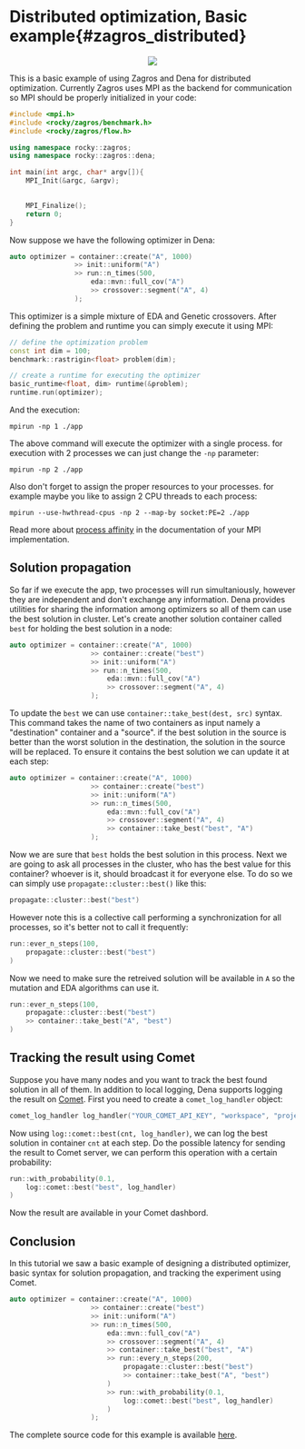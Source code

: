 # Distributed optimization, Basic example{#zagros_distributed}
<center><p><img src="distributed.png"></p></center>

This is a basic example of using Zagros and Dena for distributed optimization. Currently Zagros uses MPI as the backend for communication so MPI should be properly initialized in your code:

```cpp
#include <mpi.h>
#include <rocky/zagros/benchmark.h>
#include <rocky/zagros/flow.h>

using namespace rocky::zagros;
using namespace rocky::zagros::dena;

int main(int argc, char* argv[]){
    MPI_Init(&argc, &argv);
    

    MPI_Finalize();
    return 0;
}
```
Now suppose we have the following optimizer in Dena:
```cpp
auto optimizer = container::create("A", 1000)
                >> init::uniform("A") 
                >> run::n_times(500,
                    eda::mvn::full_cov("A")
                    >> crossover::segment("A", 4)
                );
```
This optimizer is a simple mixture of EDA and Genetic crossovers. After defining the problem and runtime you can simply execute it using MPI:
```cpp
// define the optimization problem
const int dim = 100;
benchmark::rastrigin<float> problem(dim);

// create a runtime for executing the optimizer 
basic_runtime<float, dim> runtime(&problem);
runtime.run(optimizer);
```
And the execution:
```
mpirun -np 1 ./app
```
The above command will execute the optimizer with a single process. for execution with 2 processes we can just change the `-np` parameter:
```
mpirun -np 2 ./app
```
Also don't forget to assign the proper resources to your processes. for example maybe you like to assign 2 CPU threads to each process:
```
mpirun --use-hwthread-cpus -np 2 --map-by socket:PE=2 ./app
```
Read more about [process affinity](https://www.ibm.com/docs/en/smpi/10.2?topic=administering-managing-process-placement-affinity) in the documentation of your MPI implementation. 
## Solution propagation
So far if we execute the app, two processes will run simultaniously, however they are independent and don't exchange any information. Dena provides utilities for sharing the information among optimizers so all of them can use the best solution in cluster. Let's create another solution container called `best` for holding the best solution in a node:
```cpp
auto optimizer = container::create("A", 1000)
                    >> container::create("best")
                    >> init::uniform("A") 
                    >> run::n_times(500,
                        eda::mvn::full_cov("A")
                        >> crossover::segment("A", 4)
                    );
```
To update the `best` we can use `container::take_best(dest, src)` syntax. This command takes the name of two containers as input namely a "destination" container and a "source". if the best solution in the source is better than the worst solution in the destination, the solution in the source will be replaced. To ensure it contains the best solution we can update it at each step:
```cpp
auto optimizer = container::create("A", 1000)
                    >> container::create("best")
                    >> init::uniform("A") 
                    >> run::n_times(500,
                        eda::mvn::full_cov("A")
                        >> crossover::segment("A", 4)
                        >> container::take_best("best", "A")
                    );
```
Now we are sure that `best` holds the best solution in this process. Next we are going to ask all processes in the cluster, who has the best value for this container? whoever is it, should broadcast it for everyone else. To do so we can simply use `propagate::cluster::best()` like this:
```cpp
propagate::cluster::best("best")
```
However note this is a collective call performing a synchronization for all processes, so it's better not to call it frequently:
```cpp
run::ever_n_steps(100,
    propagate::cluster::best("best")
)
```
Now we need to make sure the retreived solution will be available in `A` so the mutation and EDA algorithms can use it.
```cpp
run::ever_n_steps(100,
    propagate::cluster::best("best")
    >> container::take_best("A", "best")
)
```
## Tracking the result using Comet
Suppose you have many nodes and you want to track the best found solution in all of them. In addition to local logging, Dena supports logging the result on [Comet](https://comet.ml/). First you need to create a `comet_log_handler` object:
```cpp
comet_log_handler log_handler("YOUR_COMET_API_KEY", "workspace", "project", "best_solution");
```
Now using `log::comet::best(cnt, log_handler)`, we can log the best solution in container `cnt` at each step. Do the possible latency for sending the result to Comet server, we can perform this operation with a certain probability:
```cpp
run::with_probability(0.1,
    log::comet::best("best", log_handler)
)
```
Now the result are available in your Comet dashbord.
## Conclusion
In this tutorial we saw a basic example of designing a distributed optimizer, basic syntax for solution propagation, and tracking the experiment using Comet.
```cpp
auto optimizer = container::create("A", 1000)
                    >> container::create("best")
                    >> init::uniform("A") 
                    >> run::n_times(500,
                        eda::mvn::full_cov("A")
                        >> crossover::segment("A", 4)
                        >> container::take_best("best", "A")
                        >> run::every_n_steps(200,
                            propagate::cluster::best("best")
                            >> container::take_best("A", "best")
                        )
                        >> run::with_probability(0.1,
                            log::comet::best("best", log_handler)
                        )
                    );
```
The complete source code for this example is available [here](https://github.com/amirabbasasadi/RockyML/tree/main/examples/zagros_distributed).
